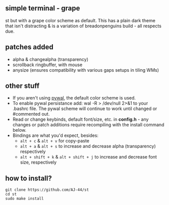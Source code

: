 ## simple terminal - grape
st but with a grape color scheme as default. This has a plain dark theme that isn't distracting & is a variation of breadonpenguins build - all respects due.

## patches added
* alpha & changealpha (transparency)
* scrollback ringbuffer, with mouse
* anysize (ensures compatibility with various gaps setups in tiling WMs)

## other stuff
* If you aren't using [pywal](https://github.com/dylanaraps/pywal), the default color scheme is used.
* To enable pywal persistance add: wal -R > /dev/null 2>&1 to your .bashrc file. The pywal scheme will continue to work until changed or #commented out.
* Read or change keybinds, default font/size, etc. in **config.h** - any changes or patch additions require recompiling with the install command below.
* Bindings are what you'd expect, besides:
  - ```alt + c``` & ```alt + v``` for copy-paste
  - ```alt + a``` & ```alt + s``` to increase and decrease alpha (transparency) respectively
  - ```alt + shift + k``` & ```alt + shift + j``` to increase and decrease font size, respectively

## how to install?
```
git clone https://github.com/AJ-44/st
cd st
sudo make install
```
